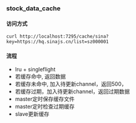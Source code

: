 ### stock_data_cache

#### 访问方式
```
curl http://localhost:7295/cache/sina?key=https://hq.sinajs.cn/list=sz000001
```

#### 流程
- lru + singleflight
- 若缓存命中, 返回数据
- 若缓存未命中, 加入待更新channel，返回500，
- 若缓存过期，加入待更新channel，返回过期数据
- master定时保存缓存文件
- master定时检查过期缓存
- slave更新缓存
